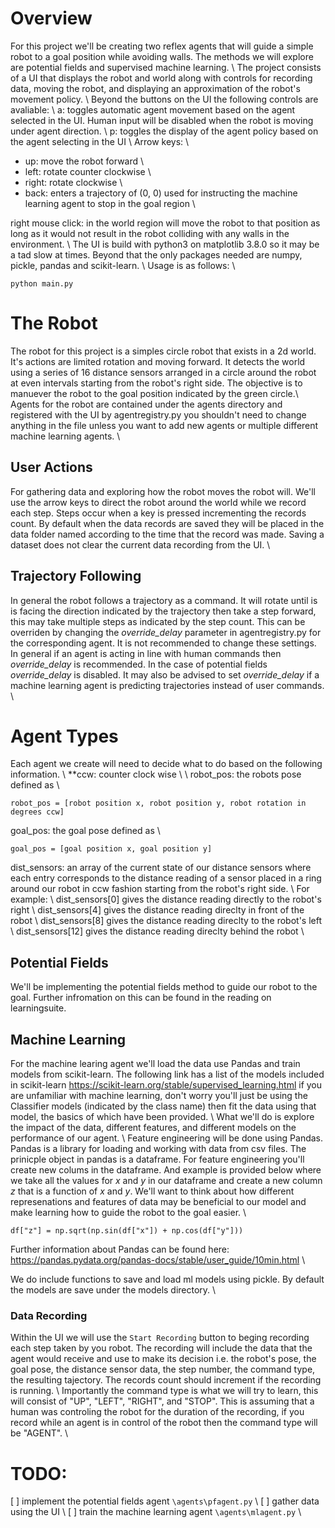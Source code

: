 # Overview
For this project we'll be creating two reflex agents that will guide a simple robot to a goal position while avoiding walls. The methods we will explore are potential fields and supervised machine learning. \\
The project consists of a UI that displays the robot and world along with controls for recording data, moving the robot, and displaying an approximation of the robot's movement policy. \\
Beyond the buttons on the UI the following controls are avaliable: \\
a: toggles automatic agent movement based on the agent selected in the UI. Human input will be disabled when the robot is moving under agent direction. \\
p: toggles the display of the agent policy based on the agent selecting in the UI \\
Arrow keys: \\
* up: move the robot forward \\
* left: rotate counter clockwise \\
* right: rotate clockwise \\
* back: enters a trajectory of (0, 0) used for instructing the machine learning agent to stop in the goal region \\

right mouse click: in the world region will move the robot to that position as long as it would not result in the robot colliding with any walls in the environment. \\
The UI is build with python3 on matplotlib 3.8.0 so it may be a tad slow at times. Beyond that the only packages needed are numpy, pickle, pandas and scikit-learn. \\
Usage is as follows: \\
```
python main.py
```

# The Robot
The robot for this project is a simples circle robot that exists in a 2d world. It's actions are limited rotation and moving forward. It detects the world using a series of 16 distance sensors arranged in a circle around the robot at even intervals starting from the robot's right side. The objective is to manuever the robot to the goal position indicated by the green circle.\\
Agents for the robot are contained under the agents directory and registered with the UI by agentregistry.py you shouldn't need to change anything in the file unless you want to add new agents or multiple different machine learning agents. \\
## User Actions
For gathering data and exploring how the robot moves the robot will. We'll use the arrow keys to direct the robot around the world while we record each step. Steps occur when a key is pressed incrementing the records count. By default when the data records are saved they will be placed in the data folder named according to the time that the record was made. Saving a dataset does not clear the current data recording from the UI. \\

## Trajectory Following
In general the robot follows a trajectory as a command. It will rotate until is is facing the direction indicated by the trajectory then take a step forward, this may take multiple steps as indicated by the step count. This can be overriden by changing the *override_delay* parameter in agentregistry.py for the corresponding agent. It is not recommended to change these settings. In general if an agent is acting in line with human commands then *override_delay* is recommended. In the case of potential fields *override_delay* is disabled. It may also be advised to set *override_delay* if a machine learning agent is predicting trajectories instead of user commands. \\

# Agent Types
Each agent we create will need to decide what to do based on the following information. \\
**ccw: counter clock wise \\
 \\
robot_pos: the robots pose defined as \\
```
robot_pos = [robot position x, robot position y, robot rotation in degrees ccw]
```
goal_pos: the goal pose defined as \\
```
goal_pos = [goal position x, goal position y]
```
dist_sensors: an array of the current state of our distance sensors where each entry corresponds to the distance reading of a sensor placed in a ring around our robot in ccw fashion starting from the robot's right side. \\
For example:  \\
dist_sensors[0] gives the distance reading directly to the robot's right \\
dist_sensors[4] gives the distance reading direclty in front of the robot \\
dist_sensors[8] gives the distance reading direclty to the robot's left \\
dist_sensors[12] gives the distance reading direclty behind the robot \\

## Potential Fields
We'll be implementing the potential fields method to guide our robot to the goal. Further infromation on this can be found in the reading on learningsuite.

## Machine Learning
For the machine learing agent we'll load the data use Pandas and train models from scikit-learn. The following link has a list of the models included in scikit-learn https://scikit-learn.org/stable/supervised_learning.html if you are unfamiliar with machine learning, don't worry you'll just be using the Classifier models (indicated by the class name) then fit the data using that model, the basics of which have been provided. \\
What we'll do is explore the impact of the data, different features, and different models on the performance of our agent. \\
Feature engineering will be done using Pandas. Pandas is a library for loading and working with data from csv files. The prinicple object in pandas is a dataframe. For feature engineering you'll create new colums in the dataframe. And example is provided below where we take all the values for *x* and *y* in our dataframe and create a new column *z* that is a function of *x* and *y*. We'll want to think about how different represenations and features of data may be beneficial to our model and make learning how to guide the robot to the goal easier. \\
```
df["z"] = np.sqrt(np.sin(df["x"]) + np.cos(df["y"]))
```

Further information about Pandas can be found here: https://pandas.pydata.org/pandas-docs/stable/user_guide/10min.html \\

We do include functions to save and load ml models using pickle. By default the models are save under the models directory. \\

### Data Recording

Within the UI we will use the `Start Recording` button to beging recording each step taken by you robot. The recording will include the data that the agent would receive and use to make its decision i.e. the robot's pose, the goal pose, the distance sensor data, the step number, the command type, the resulting tajectory. The records count should increment if the recording is running. \\
Importantly the command type is what we will try to learn, this will consist of "UP", "LEFT", "RIGHT", and "STOP". This is assuming that a human was controling the robot for the duration of the recording, if you record while an agent is in control of the robot then the command type will be "AGENT". \\


# TODO:
[ ] implement the potential fields agent `\agents\pfagent.py` \\
[ ] gather data using the UI \\
[ ] train the machine learning agent `\agents\mlagent.py` \\
